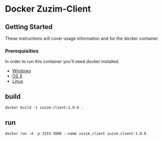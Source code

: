 # Docker Zuzim-Client


## Getting Started

These instructions will cover usage information and for the docker container 

### Prerequisities


In order to run this container you'll need docker installed.

* [Windows](https://docs.docker.com/windows/started)
* [OS X](https://docs.docker.com/mac/started/)
* [Linux](https://docs.docker.com/linux/started/)


## build
```shell
docker build -t zuzim-client:1.0.0 .
```

## run

```shell
docker run -d -p 3333:3000 --name zuzim_client zuzim-client:1.0.0
```